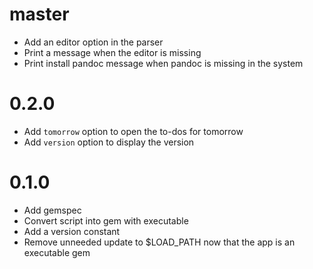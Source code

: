# master

- Add an editor option in the parser
- Print a message when the editor is missing
- Print install pandoc message when pandoc is missing in the system

# 0.2.0

- Add `tomorrow` option to open the to-dos for tomorrow
- Add `version` option to display the version

# 0.1.0

- Add gemspec
- Convert script into gem with executable
- Add a version constant
- Remove unneeded update to $LOAD_PATH now that the app is an executable gem
